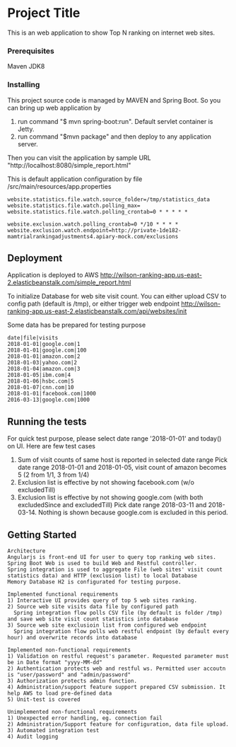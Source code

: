 # Project Title
This is an web application to show Top N ranking on internet web sites.

### Prerequisites
Maven
JDK8

### Installing
This project source code is managed by MAVEN and Spring Boot. So you can bring up web application by 
1) run command "$ mvn spring-boot:run". Default servlet container is Jetty.
2) run command "$mvn package" and then deploy to any application server.

Then you can visit the application by sample URL "http://localhost:8080/simple_report.html"

This is default application configuration by file /src/main/resources/app.properties
```
website.statistics.file.watch.source_folder=/tmp/statistics_data
website.statistics.file.watch.polling_max=
website.statistics.file.watch.polling_crontab=0 * * * * *

website.exclusion.watch.polling_crontab=0 */10 * * * *
website.exclusion.watch.endpoint=http://private-1de182-mamtrialrankingadjustments4.apiary-mock.com/exclusions
```

## Deployment
Application is deployed to AWS
http://wilson-ranking-app.us-east-2.elasticbeanstalk.com/simple_report.html

To initialize Database for web site visit count. You can either upload CSV to config path (default is /tmp), or either trigger web endpoint
http://wilson-ranking-app.us-east-2.elasticbeanstalk.com/api/websites/init

Some data has be prepared for testing purpose
```
date|file|visits
2018-01-01|google.com|1
2018-01-01|google.com|100
2018-01-01|amazon.com|2
2018-01-03|yahoo.com|2
2018-01-04|amazon.com|3
2018-01-05|ibm.com|4
2018-01-06|hsbc.com|5
2018-01-07|cnn.com|10
2018-01-01|facebook.com|1000
2016-03-13|google.com|1000
```
## Running the tests
For quick test purpose, please select date range '2018-01-01' and today() on UI.
Here are few test cases
1) Sum of visit counts of same host is reported in selected date range
Pick date range 2018-01-01 and 2018-01-05, visit count of amazon becomes 5 (2 from 1/1, 3 from 1/4)
2) Exclusion list is effective by not showing facebook.com (w/o excludedTill)
3) Exclusion list is effective by not showing google.com (with both excludedSince and excludedTill)
Pick date range 2018-03-11 and 2018-03-14. Nothing is shown because google.com is excluded in this period.

## Getting Started
```
Architecture
Angularjs is front-end UI for user to query top ranking web sites.
Spring Boot Web is used to build Web and Restful controller.
Spring integration is used to aggregate File (web sites' visit count statistics data) and HTTP (exclusion list) to local Database
Memory Database H2 is configurated for testing purpose.
```
```
Implemented functional requirements
1) Interactive UI provides query of top 5 web sites ranking.
2) Source web site visits data file by configured path
  Spring integration flow polls CSV file (by default is folder /tmp) and save web site visit count statistics into database
3) Source web site exclusioin list from configured web endpoint
  Spring integration flow polls web restful endpoint (by default every hour) and overwrite records into database
```
```
Implemented non-functional requirements
1) Validation on restful request's parameter. Requested parameter must be in Date format "yyyy-MM-dd"
2) Authentication protects web and restful ws. Permitted user accoutn is "user/password" and "admin/password"
3) Authorization protects admin function.
4) Administration/support feature support prepared CSV submission. It help AWS to load pre-defined data
5) Unit-test is covered
```
```
Unimplemented non-functional requirements
1) Unexpected error handling, eg. connection fail
2) Administration/Support feature for configuration, data file upload.
3) Automated integration test
4) Audit logging
```
